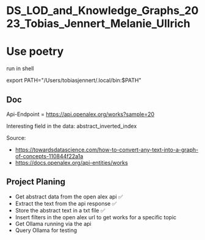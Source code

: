 # DS_LOD_and_Knowledge_Graphs_2023_Tobias_Jennert_Melanie_Ullrich

# Use poetry

run in shell

export PATH="/Users/tobiasjennert/.local/bin:$PATH"


## Doc

Api-Endpoint = https://api.openalex.org/works?sample=20

Interesting field in the data: abstract_inverted_index


Source:
- https://towardsdatascience.com/how-to-convert-any-text-into-a-graph-of-concepts-110844f22a1a
- https://docs.openalex.org/api-entities/works



## Project Planing

- Get abstract data from the open alex api ✅
- Extract the text from the api response ✅
- Store the abstract text in a txt file ✅
- Insert filters in the open alex url to get works for a specific topic
- Get Ollama running via the api
- Query Ollama for testing
